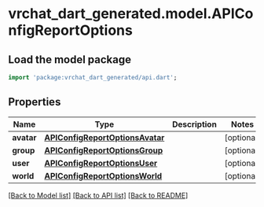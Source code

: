 # vrchat_dart_generated.model.APIConfigReportOptions

## Load the model package
```dart
import 'package:vrchat_dart_generated/api.dart';
```

## Properties
Name | Type | Description | Notes
------------ | ------------- | ------------- | -------------
**avatar** | [**APIConfigReportOptionsAvatar**](APIConfigReportOptionsAvatar.md) |  | [optional] 
**group** | [**APIConfigReportOptionsGroup**](APIConfigReportOptionsGroup.md) |  | [optional] 
**user** | [**APIConfigReportOptionsUser**](APIConfigReportOptionsUser.md) |  | [optional] 
**world** | [**APIConfigReportOptionsWorld**](APIConfigReportOptionsWorld.md) |  | [optional] 

[[Back to Model list]](../README.md#documentation-for-models) [[Back to API list]](../README.md#documentation-for-api-endpoints) [[Back to README]](../README.md)


